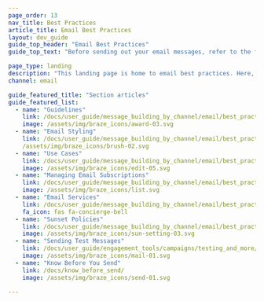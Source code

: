 ```yaml
---
page_order: 13
nav_title: Best Practices
article_title: Email Best Practices
layout: dev_guide
guide_top_header: "Email Best Practices"
guide_top_text: "Before sending out your email messages, refer to the following articles for things you should know and check for."

page_type: landing
description: "This landing page is home to email best practices. Here, you can find tips, use cases, and best practices to refine your email messaging."
channel: email

guide_featured_title: "Section articles"
guide_featured_list:
  - name: "Guidelines"
    link: /docs/user_guide/message_building_by_channel/email/best_practices/guidelines_and_tips/
    image: /assets/img/braze_icons/award-03.svg
  - name: "Email Styling"
    link: /docs/user_guide/message_building_by_channel/email/best_practices/email_styling/
    /assets/img/braze_icons/brush-02.svg
  - name: "Use Cases"
    link: /docs/user_guide/message_building_by_channel/email/best_practices/use_cases/
    image: /assets/img/braze_icons/edit-05.svg
  - name: "Managing Email Subscriptions"
    link: /docs/user_guide/message_building_by_channel/email/best_practices/managing_email_subscriptions/
    image: /assets/img/braze_icons/list.svg
  - name: "Email Services"
    link: /docs/user_guide/message_building_by_channel/email/best_practices/email_services/
    fa_icon: fas fa-concierge-bell
  - name: "Sunset Policies"
    link: /docs/user_guide/message_building_by_channel/email/best_practices/sunset_policies/
    image: /assets/img/braze_icons/sun-setting-03.svg
  - name: "Sending Test Messages"
    link: /docs/user_guide/engagement_tools/campaigns/testing_and_more/sending_test_messages/
    image: /assets/img/braze_icons/mail-01.svg
  - name: "Know Before You Send"
    link: /docs/know_before_send/
    image: /assets/img/braze_icons/send-01.svg

---
```


